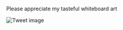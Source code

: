 Please appreciate my tasteful whiteboard art


![Tweet image](/assets/crosspoast/GyqKjRJbcAAhhN4.jpg)


